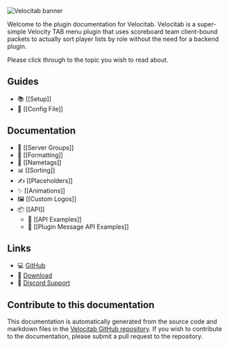 ![Velocitab banner](https://raw.githubusercontent.com/WiIIiam278/Velocitab/master/images/banner.png)

Welcome to the plugin documentation for Velocitab. Velocitab is a super-simple Velocity TAB menu plugin that uses scoreboard team client-bound packets to actually sort player lists by role without the need for a backend plugin. 

Please click through to the topic you wish to read about.

## Guides
* 📚 [[Setup]]
* 📄 [[Config File]]

## Documentation
* 👥 [[Server Groups]]
* 🎨 [[Formatting]]
* 📛 [[Nametags]]
* 📊 [[Sorting]]
* ✍️ [[Placeholders]]
* ✨ [[Animations]]
* 🖼️ [[Custom Logos]]
* 📦 [[API]]
    * 📝 [[API Examples]]
    * 📝 [[Plugin Message API Examples]]

## Links
* 💻 [GitHub](https://github.com/WiIIiam278/Velocitab)
* 📂 [Download](https://modrinth.com/plugin/velocitab)
* 💬 [Discord Support](https://discord.gg/tVYhJfyDWG)

## Contribute to this documentation
This documentation is automatically generated from the source code and markdown files in the [Velocitab GitHub repository](https://github.com/WiIIiam278/Velocitab/tree/master/docs). If you wish to contribute to the documentation, please submit a pull request to the repository.
